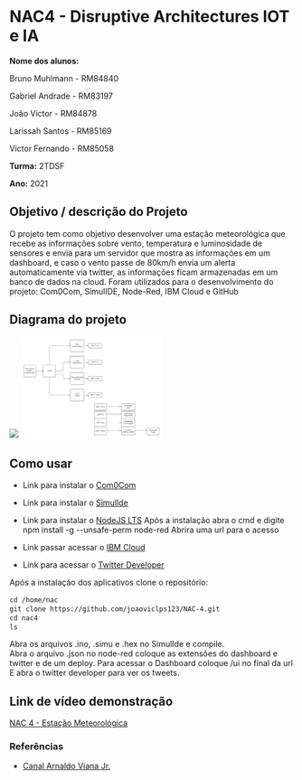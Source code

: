 # NAC4 - Disruptive Architectures IOT e IA

**Nome dos alunos:**

Bruno Muhlmann - RM84840

Gabriel Andrade - RM83197

João Victor - RM84878

Larissah Santos - RM85169

Victor Fernando - RM85058

**Turma:** 2TDSF

**Ano:** 2021

## Objetivo / descrição do Projeto

O projeto tem como objetivo desenvolver uma estação meteorológica que recebe as informações sobre vento, temperatura e 
luminosidade de sensores e envia para um servidor que mostra as informações em um dashboard, e caso o vento passe de 80km/h 
envia um alerta automaticamente via twitter, as informações ficam armazenadas em um banco de dados na cloud. 
Foram utilizados para o desenvolvimento do projeto: Com0Com, SimulIDE, Node-Red, IBM Cloud e GitHub

## Diagrama do projeto

<img src="/imagem.PNG" width="250"> <img src="/imagem2.jpeg" width="250">

## Como usar 

* Link para instalar o [Com0Com](https://sourceforge.net/projects/com0com/)

* Link para instalar o [SimulIde](https://www.simulide.com/p/downloads.html)

* Link para instalar o [NodeJS LTS](https://nodejs.org/en/download/)
Após a instalação abra o cmd e digite npm install -g --unsafe-perm node-red
Abrira uma url para o acesso 

* Link passar acessar o [IBM Cloud](https://www.ibm.com/br-pt/cloud?p1=Search&p4=43700054913953751&p5=e&gclid=CjwKCAjw95yJBhAgEiwAmRrutMdXf2RZ53UaSt_7rcANxcpKgpxVYbwDkmON2THrv4wz6orTqbXRZxoCZxYQAvD_BwE&gclsrc=aw.ds)

* Link para acessar o [Twitter Developer](https://developer.twitter.com/en/apps)



Após a instalação dos aplicativos clone o repositório:

    cd /home/nac
    git clone https://github.com/joaoviclps123/NAC-4.git
    cd nac4
    ls


Abra os arquivos .ino, .simu e .hex no SimulIde e compile.                                                                    
Abra o arquivo .json no node-red coloque as extensões do dashboard e twitter e de um deploy. Para acessar o Dashboard coloque /ui no final da url                               
E abra o twitter developer para ver os tweets.                                                                                             

## Link de vídeo demonstração

[NAC 4 - Estação Meteorológica](https://www.youtube.com/watch?v=KR_ZOCSi4BA)


### Referências 

* [Canal Arnaldo Viana Jr.](https://www.youtube.com/channel/UCb6MEkxngDA5E1XBs_zULgQ)
